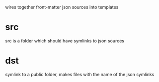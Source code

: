 wires together front-matter json sources into templates

# src

src is a folder which should have symlinks to json sources

# dst

symlink to a public folder, makes files with the name of the json symlinks

